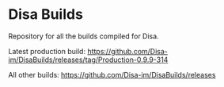 # Disa Builds

Repository for all the builds compiled for Disa.

Latest production build: https://github.com/Disa-im/DisaBuilds/releases/tag/Production-0.9.9-314

All other builds: https://github.com/Disa-im/DisaBuilds/releases
